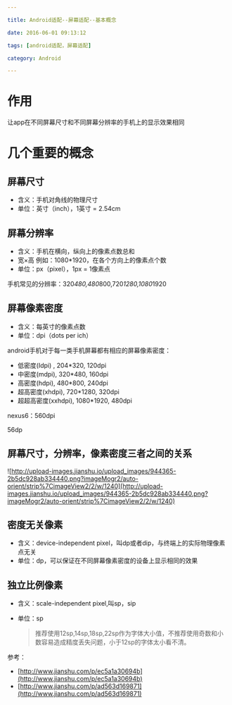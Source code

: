 ```yaml
---

title: Android适配--屏幕适配--基本概念

date: 2016-06-01 09:13:12

tags: [android适配，屏幕适配]

category: Android

---
```


# 作用

让app在不同屏幕尺寸和不同屏幕分辨率的手机上的显示效果相同

# 几个重要的概念

## 屏幕尺寸
- 含义：手机对角线的物理尺寸
- 单位：英寸（inch），1英寸 = 2.54cm

## 屏幕分辨率
- 含义：手机在横向，纵向上的像素点数总和
- 宽×高 例如：1080*1920，在各个方向上的像素点个数
- 单位：px（pixel），1px = 1像素点

手机常见的分辨率：320*480,480*800,720*1280,1080*1920

## 屏幕像素密度
- 含义：每英寸的像素点数
- 单位：dpi（dots per ich）

android手机对于每一类手机屏幕都有相应的屏幕像素密度：

- 低密度(Idpi) , 204*320, 120dpi
- 中密度(mdpi), 320*480, 160dpi
- 高密度(hdpi), 480*800, 240dpi
- 超高密度(xhdpi), 720*1280, 320dpi
- 超超高密度(xxhdpi), 1080*1920, 480dpi

nexus6：560dpi

56dp

## 屏幕尺寸，分辨率，像素密度三者之间的关系

![http://upload-images.jianshu.io/upload_images/944365-2b5dc928ab334440.png?imageMogr2/auto-orient/strip%7CimageView2/2/w/1240](http://upload-images.jianshu.io/upload_images/944365-2b5dc928ab334440.png?imageMogr2/auto-orient/strip%7CimageView2/2/w/1240)

## 密度无关像素
- 含义：device-independent pixel，叫dp或者dip，与终端上的实际物理像素点无关
- 单位：dp，可以保证在不同屏幕像素密度的设备上显示相同的效果

## 独立比例像素
- 含义：scale-independent pixel,叫sp，sip
- 单位：sp

    >推荐使用12sp,14sp,18sp,22sp作为字体大小值，不推荐使用奇数和小数容易造成精度丢失问题，小于12sp的字体太小看不清。


参考：
- [http://www.jianshu.com/p/ec5a1a30694b](http://www.jianshu.com/p/ec5a1a30694b)
- [http://www.jianshu.com/p/ad563d169871](http://www.jianshu.com/p/ad563d169871)
